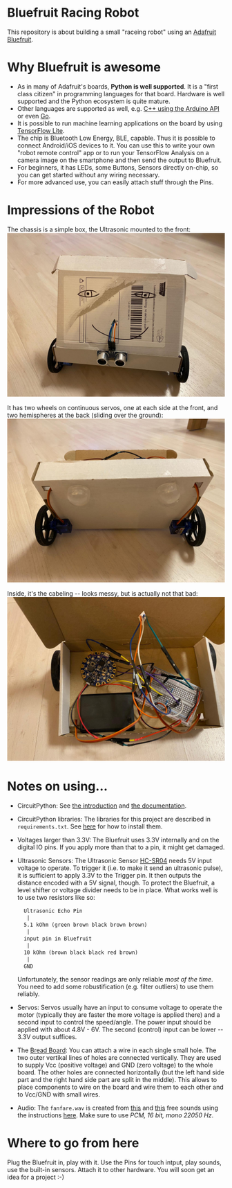 # Bluefruit Racing Robot

This repository is about building a small "raceing robot" using an
[Adafruit Bluefruit](https://learn.adafruit.com/adafruit-circuit-playground-bluefruit).


# Why Bluefruit is awesome

- As in many of Adafruit's boards, **Python is well supported**.
  It is a "first class citizen" in programming languages for that board.
  Hardware is well supported and the Python ecosystem is quite mature.
- Other languages are supported as well, e.g.
  [C++ using the Arduino API](https://learn.adafruit.com/adafruit-circuit-playground-bluefruit/arduino-support-setup)
  or even
  [Go](https://tinygo.org/microcontrollers/circuit-playground-bluefruit/).
- It is possible to run machine learning applications on the board by using
  [TensorFlow Lite](https://www.tensorflow.org/lite/microcontrollers).
- The chip is Bluetooth Low Energy, BLE, capable.
  Thus it is possible to connect Android/iOS devices to it.
  You can use this to write your own "robot remote control" app or to run your TensorFlow Analysis on a camera image on the smartphone and then send the output to Bluefruit.
- For beginners, it has LEDs, some Buttons, Sensors directly on-chip, so you can get started without any wiring necessary.
- For more advanced use, you can easily attach stuff through the Pins.


# Impressions of the Robot

The chassis is a simple box, the Ultrasonic mounted to the front:
![](racing_robot_front.jpeg)

It has two wheels on continuous servos, one at each side at the front, and two hemispheres at the back (sliding over the ground):
![](racing_robot_bottom.jpeg)

Inside, it's the cabeling -- looks messy, but is actually not that bad:
![](racing_robot_inside.jpeg)


# Notes on using...

- CircuitPython:
  See
  [the introduction](https://learn.adafruit.com/adafruit-circuit-playground-bluefruit/what-is-circuitpython)
  and
  [the documentation](https://circuitpython.readthedocs.io/en/5.0.x/docs/index.html).
- CircuitPython libraries:
  The libraries for this project are described in `requirements.txt`.
  See
  [here](https://learn.adafruit.com/adafruit-circuit-playground-bluefruit/circuit-playground-bluefruit-circuitpython-libraries)
  for how to install them.
- Voltages larger than 3.3V:
  The Bluefruit uses 3.3V internally and on the digital IO pins.
  If you apply more than that to a pin, it might get damaged.
- Ultrasonic Sensors:
  The Ultrasonic Sensor
  [HC-SR04](https://www.adafruit.com/product/3942)
  needs 5V input voltage to operate.
  To trigger it (i.e. to make it send an ultrasonic pulse), it is sufficient to apply 3.3V to the Trigger pin.
  It then outputs the distance encoded with a 5V signal, though.
  To protect the Bluefruit, a level shifter or voltage divider needs to be in place.
  What works well is to use two resistors like so:

        Ultrasonic Echo Pin
         |
        5.1 kOhm (green brown black brown brown)
         |
        input pin in Bluefruit
         |
        10 kOhm (brown black black red brown)
         |
        GND

    Unfortunately, the sensor readings are only reliable _most of the time_.
    You need to add some robustification (e.g. filter outliers) to use them reliably.
- Servos:
  Servos usually have an input to consume voltage to operate the motor (typically they are faster the more voltage is applied there) and a second input to control the speed/angle.
  The power input should be applied with about 4.8V - 6V.
  The second (control) input can be lower -- 3.3V output suffices.
- The [Bread Board](https://en.wikipedia.org/wiki/Breadboard):
  You can attach a wire in each single small hole.
  The two outer vertikal lines of holes are connected vertically.
  They are used to supply Vcc (positive voltage) and GND (zero voltage) to the whole board.
  The other holes are connected horizontally (but the left hand side part and the right hand side part are split in the middle).
  This allows to place components to wire on the board and wire them to each other and to Vcc/GND with small wires.
- Audio:
  The `fanfare.wav` is created from
  [this](https://freesound.org/people/CGEffex/sounds/99961/)
  and
  [this](https://freesound.org/people/Robinhood76/sounds/62176/)
  free sounds using the instructions
  [here](https://www.3cx.com/docs/converting-wav-file/).
  Make sure to use _PCM, 16 bit, mono 22050 Hz_.



# Where to go from here

Plug the Bluefruit in, play with it.
Use the Pins for touch intput, play sounds, use the built-in sensors.
Attach it to other hardware.
You will soon get an idea for a project :-)
